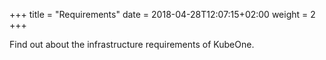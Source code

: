 +++
title = "Requirements"
date = 2018-04-28T12:07:15+02:00
weight = 2
+++

Find out about the infrastructure requirements of KubeOne.
